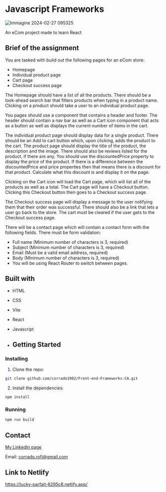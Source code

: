 # Javascript Frameworks

![Immagine 2024-02-27 095325](https://github.com/corrado1982/Front-end-Frameworks-CA/assets/104769882/77a9c8d6-888d-4ec0-b268-44e0ff3550b7)

An eCom project made to learn React

## Brief of the assignment

You are tasked with build out the following pages for an eCom store:

- Homepage
- Individual product page
- Cart page
- Checkout success page


The Homepage should have a list of all the products. There should be a look-ahead search bar that filters products when typing in a product name. Clicking on a product should take a user to an individual product page.

You pages should use a <Layout> component that contains a header and footer. The header should contain a nav bar as well as a Cart icon component that acts as a button as well as displays the current number of items in the cart.

The individual product page should display data for a single product. There should be an Add to cart button which, upon clicking, adds the product to the cart. The product page should display the title of the product, the description and the image. There should also be reviews listed for the product, if there are any. You should use the discountedPrice property to display the price of the product. If there is a difference between the discountedPrice and price properties then that means there is a discount for that product. Calculate what this discount is and display it on the page.

Clicking on the Cart icon will load the Cart page, which will list all of the products as well as a total. The Cart page will have a Checkout button. Clicking this Checkout button then goes to a Checkout success page.

The Checkout success page will display a message to the user notifying them that their order was successful. There should also be a link that lets a user go back to the store. The cart must be cleared if the user gets to the Checkout success page.

There will be a contact page which will contain a contact form with the following fields. There must be form validation:

- Full name (Minimum number of characters is 3, required)
- Subject (Minimum number of characters is 3, required)
- Email (Must be a valid email address, required)
- Body (Minimum number of characters is 3, required)
- You will be using React Router to switch between pages.

## Built with

- HTML
- CSS
- Vite
- React
- Javascript

- ## Getting Started

### Installing

1. Clone the repo:

```bash
git clone github.com/corrado1982/Front-end-Frameworks-CA.git
```

2. Install the dependencies:

```
npm install
```

### Running

```bash
npm run build
```

## Contact

[My LinkedIn page](https://www.linkedin.com/in/corrado-rofi-66b073128)

Email: corrado.rofi@gmail.com

## Link to Netlify

https://lucky-parfait-6295c8.netlify.app/
